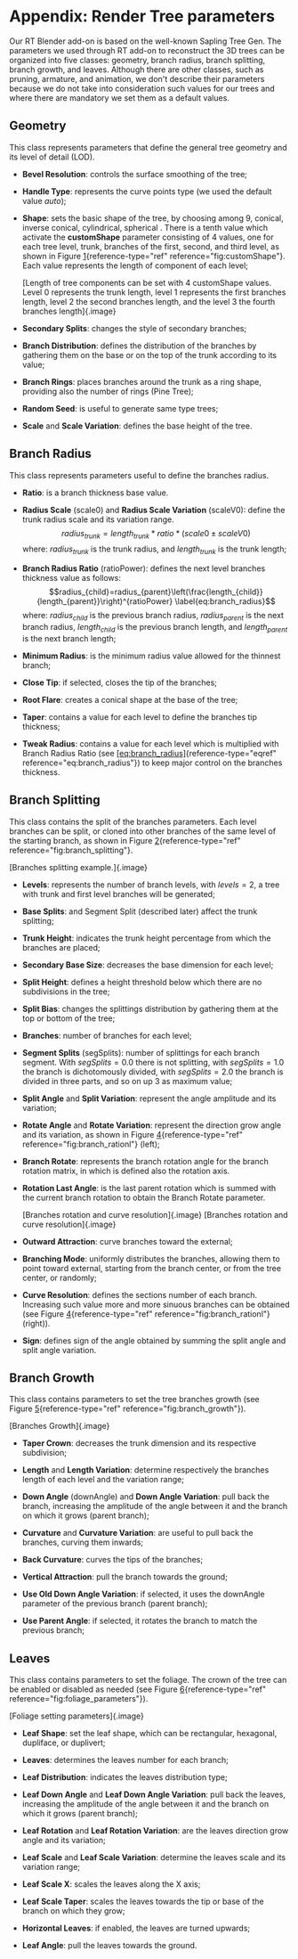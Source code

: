 # Appendix: Render Tree parameters

Our RT Blender add-on is based on the
well-known Sapling Tree Gen. The parameters we used through RT add-on to
reconstruct the 3D trees can be organized into five classes: geometry,
branch radius, branch splitting, branch growth, and leaves. Although
there are other classes, such as pruning, armature, and animation, we
don't describe their parameters because we do not take into
consideration such values for our trees and where there are mandatory we
set them as a default values.

## Geometry

This class represents parameters that define the general tree geometry
and its level of detail (LOD).

-   **Bevel Resolution**: controls the surface smoothing of the tree;

-   **Handle Type**: represents the curve points type (we used the
    default value *auto*);

-   **Shape**: sets the basic shape of the tree, by choosing among $9$,
    conical, inverse conical, cylindrical, spherical . There is a tenth
    value which activate the **customShape** parameter consisting of $4$
    values, one for each tree level, trunk, branches of the first,
    second, and third level, as shown in
    Figure [1](#fig:customShape){reference-type="ref"
    reference="fig:customShape"}. Each value represents the length of
    component of each level;

    [Length of tree components can be set with $4$ customShape values.
    Level 0 represents the trunk length, level 1 represents the first
    branches length, level 2 the second branches length, and the level 3
    the fourth branches length]{.image}

-   **Secondary Splits**: changes the style of secondary branches;

-   **Branch Distribution**: defines the distribution of the branches by
    gathering them on the base or on the top of the trunk according to
    its value;

-   **Branch Rings**: places branches around the trunk as a ring shape,
    providing also the number of rings (Pine Tree);

-   **Random Seed**: is useful to generate same type trees;

-   **Scale** and **Scale Variation**: defines the base height of the
    tree.

## Branch Radius

This class represents parameters useful to define the branches radius.

-   **Ratio**: is a branch thickness base value.

-   **Radius Scale** (scale0) and **Radius Scale Variation** (scaleV0):
    define the trunk radius scale and its variation range.
    $$radius_{trunk} = length_{trunk} * ratio * (scale0 \pm scaleV0)
            \label{eq:radius_scale}$$ where: $radius_{trunk}$ is the
    trunk radius, and $length_{trunk}$ is the trunk length;

-   **Branch Radius Ratio** (ratioPower): defines the next level
    branches thickness value as follows:
    $$radius_{child}=radius_{parent}\left(\frac{length_{child}}{length_{parent}}\right)^{ratioPower}
            \label{eq:branch_radius}$$ where: $radius_{child}$ is the
    previous branch radius, $radius_{parent}$ is the next branch radius,
    $length_{child}$ is the previous branch length, and
    $length_{parent}$ is the next branch length;

-   **Minimum Radius**: is the minimum radius value allowed for the
    thinnest branch;

-   **Close Tip**: if selected, closes the tip of the branches;

-   **Root Flare**: creates a conical shape at the base of the tree;

-   **Taper**: contains a value for each level to define the branches
    tip thickness;

-   **Tweak Radius**: contains a value for each level which is
    multiplied with Branch Radius Ratio (see
    [\[eq:branch_radius\]](#eq:branch_radius){reference-type="eqref"
    reference="eq:branch_radius"}) to keep major control on the branches
    thickness.

## Branch Splitting

This class contains the split of the branches parameters. Each level
branches can be split, or cloned into other branches of the same level
of the starting branch, as shown in
Figure [2](#fig:branch_splitting){reference-type="ref"
reference="fig:branch_splitting"}.

[Branches splitting example.]{.image}

-   **Levels**: represents the number of branch levels, with $levels=2$,
    a tree with trunk and first level branches will be generated;

-   **Base Splits**: and Segment Split (described later) affect the
    trunk splitting;

-   **Trunk Height**: indicates the trunk height percentage from which
    the branches are placed;

-   **Secondary Base Size**: decreases the base dimension for each
    level;

-   **Split Height**: defines a height threshold below which there are
    no subdivisions in the tree;

-   **Split Bias**: changes the splittings distribution by gathering
    them at the top or bottom of the tree;

-   **Branches**: number of branches for each level;

-   **Segment Splits** (segSplits): number of splittings for each branch
    segment. With $segSplits = 0.0$ there is not splitting, with
    $segSplits = 1.0$ the branch is dichotomously divided, with
    $segSplits = 2.0$ the branch is divided in three parts, and so on up
    $3$ as maximum value;

-   **Split Angle** and **Split Variation**: represent the angle
    amplitude and its variation;

-   **Rotate Angle** and **Rotate Variation**: represent the direction
    grow angle and its variation, as shown in
    Figure [4](#fig:branch_rationl){reference-type="ref"
    reference="fig:branch_rationl"} (left);

-   **Branch Rotate**: represents the branch rotation angle for the
    branch rotation matrix, in which is defined also the rotation axis.

-   **Rotation Last Angle**: is the last parent rotation which is summed
    with the current branch rotation to obtain the Branch Rotate
    parameter.

    [Branches rotation and curve resolution]{.image} [Branches rotation
    and curve resolution]{.image}

-   **Outward Attraction**: curve branches toward the external;

-   **Branching Mode**: uniformly distributes the branches, allowing
    them to point toward external, starting from the branch center, or
    from the tree center, or randomly;

-   **Curve Resolution**: defines the sections number of each branch.
    Increasing such value more and more sinuous branches can be obtained
    (see Figure [4](#fig:branch_rationl){reference-type="ref"
    reference="fig:branch_rationl"} (right)).

-   **Sign**: defines sign of the angle obtained by summing the split
    angle and split angle variation.

## Branch Growth

This class contains parameters to set the tree branches growth (see
Figure [5](#fig:branch_growth){reference-type="ref"
reference="fig:branch_growth"}).

[Branches Growth]{.image}

-   **Taper Crown**: decreases the trunk dimension and its respective
    subdivision;

-   **Length** and **Length Variation**: determine respectively the
    branches length of each level and the variation range;

-   **Down Angle** (downAngle) and **Down Angle Variation**: pull back
    the branch, increasing the amplitude of the angle between it and the
    branch on which it grows (parent branch);

-   **Curvature** and **Curvature Variation**: are useful to pull back
    the branches, curving them inwards;

-   **Back Curvature**: curves the tips of the branches;

-   **Vertical Attraction**: pull the branch towards the ground;

-   **Use Old Down Angle Variation**: if selected, it uses the downAngle
    parameter of the previous branch (parent branch);

-   **Use Parent Angle**: if selected, it rotates the branch to match
    the previous branch;

## Leaves

This class contains parameters to set the foliage. The crown of the tree
can be enabled or disabled as needed (see
Figure [6](#fig:foliage_parameters){reference-type="ref"
reference="fig:foliage_parameters"}).

[Foliage setting parameters]{.image}

-   **Leaf Shape**: set the leaf shape, which can be rectangular,
    hexagonal, dupliface, or duplivert;

-   **Leaves**: determines the leaves number for each branch;

-   **Leaf Distribution**: indicates the leaves distribution type;

-   **Leaf Down Angle** and **Leaf Down Angle Variation**: pull back the
    leaves, increasing the amplitude of the angle between it and the
    branch on which it grows (parent branch);

-   **Leaf Rotation** and **Leaf Rotation Variation**: are the leaves
    direction grow angle and its variation;

-   **Leaf Scale** and **Leaf Scale Variation**: determine the leaves
    scale and its variation range;

-   **Leaf Scale X**: scales the leaves along the X axis;

-   **Leaf Scale Taper**: scales the leaves towards the tip or base of
    the branch on which they grow;

-   **Horizontal Leaves**: if enabled, the leaves are turned upwards;

-   **Leaf Angle**: pull the leaves towards the ground.


